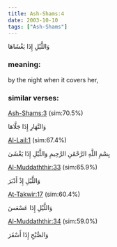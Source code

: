 ```yaml
---
title: Ash-Shams:4
date: 2003-10-10
tags: ["Ash-Shams"]
---
```

وَاللَّيْلِ إِذَا يَغْشَاهَا
### meaning: 
by the night when it covers her,
### similar verses: 

[Ash-Shams:3](/91/3) (sim:70.5%)

وَالنَّهَارِ إِذَا جَلَّاهَا

[Al-Lail:1](/92/1) (sim:67.4%)

بِسْمِ اللَّهِ الرَّحْمَٰنِ الرَّحِيمِ وَاللَّيْلِ إِذَا يَغْشَىٰ

[Al-Muddaththir:33](/74/33) (sim:65.9%)

وَاللَّيْلِ إِذْ أَدْبَرَ

[At-Takwir:17](/81/17) (sim:60.4%)

وَاللَّيْلِ إِذَا عَسْعَسَ

[Al-Muddaththir:34](/74/34) (sim:59.0%)

وَالصُّبْحِ إِذَا أَسْفَرَ
